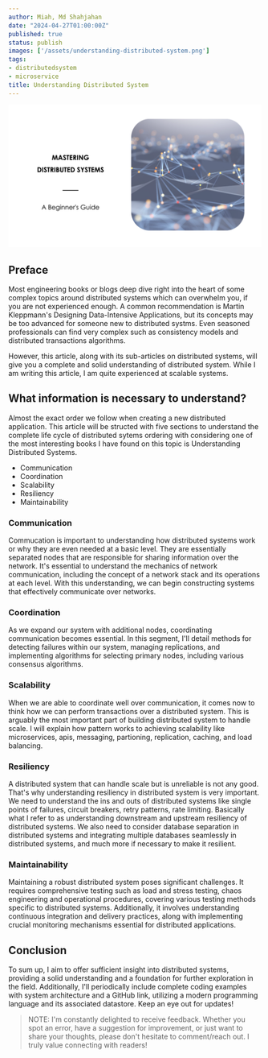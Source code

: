 ```yaml
---
author: Miah, Md Shahjahan
date: "2024-04-27T01:00:00Z"
published: true
status: publish
images: ['/assets/understanding-distributed-system.png']
tags:
- distributedsystem
- microservice
title: Understanding Distributed System
---
```


![](/assets/understanding-distributed-system.png)

## Preface
Most engineering books or blogs deep dive right into the heart of some complex topics around distributed systems which can overwhelm you, if you are not experienced enough. A common recommendation is Martin Kleppmann's Designing Data-Intensive Applications, but its concepts may be too advanced for someone new to distributed systms. Even seasoned professionals can find very complex such as consistency models and distributed transactions algorithms.

However, this article, along with its sub-articles on distributed systems, will give you a complete and solid understanding of distributed system. While I am writing this article, I am quite experienced at scalable systems.

## What information is necessary to understand?
Almost the exact order we follow when creating a new distributed application. This article will be structed with five sections to understand the complete life cycle of distributed sytems ordering with considering one of the most interesting books I have found on this topic is Understanding Distributed Systems.

- Communication
- Coordination
- Scalability
- Resiliency
- Maintainability

### Communication

Commucation is important to understanding how distributed systems work or why they are even needed at a basic level. They are essentially separated nodes that are responsible for sharing information over the network. It's essential to understand the mechanics of network communication, including the concept of a network stack and its operations at each level. With this understanding, we can begin constructing systems that effectively communicate over networks.

### Coordination
As we expand our system with additional nodes, coordinating communication becomes essential. In this segment, I'll detail methods for detecting failures within our system, managing replications, and implementing algorithms for selecting primary nodes, including various consensus algorithms.

### Scalability
When we are able to coordinate well over communication, it comes now to think how we can perform transactions over a distributed system. This is arguably the most important part of building distributed system to handle scale. I will explain how pattern works to achieving scalability like microservices, apis, messaging, partioning, replication, caching, and load balancing.

### Resiliency
A distributed system that can handle scale but is unreliable is not any good. That's why understanding resiliency in distributed system is very important. We need to understand the ins and outs of distributed systems like single points of failures, circuit breakers, retry patterns, rate limiting. Basically what I refer to as understanding downstream and upstream resiliency of distributed systems. We also need to consider database separation in distributed systems and integrating multiple databases seamlessly in distributed systems, and much more if necessary to make it resilient.

### Maintainability
Maintaining a robust distributed system poses significant challenges. It requires comprehensive testing such as load and stress testing, chaos engineering and operational procedures, covering various testing methods specific to distributed systems. Additionally, it involves understanding continuous integration and delivery practices, along with implementing crucial monitoring mechanisms essential for distributed applications.

## Conclusion
To sum up, I aim to offer sufficient insight into distributed systems, providing a solid understanding and a foundation for further exploration in the field. Additionally, I'll periodically include complete coding examples with system architecture and a GitHub link, utilizing a modern programming language and its associated datastore.
Keep an eye out for updates!

> NOTE: I'm constantly delighted to receive feedback. Whether you spot an error, have a suggestion for improvement, or just want to share your thoughts, please don't hesitate to comment/reach out. I truly value connecting with readers!
